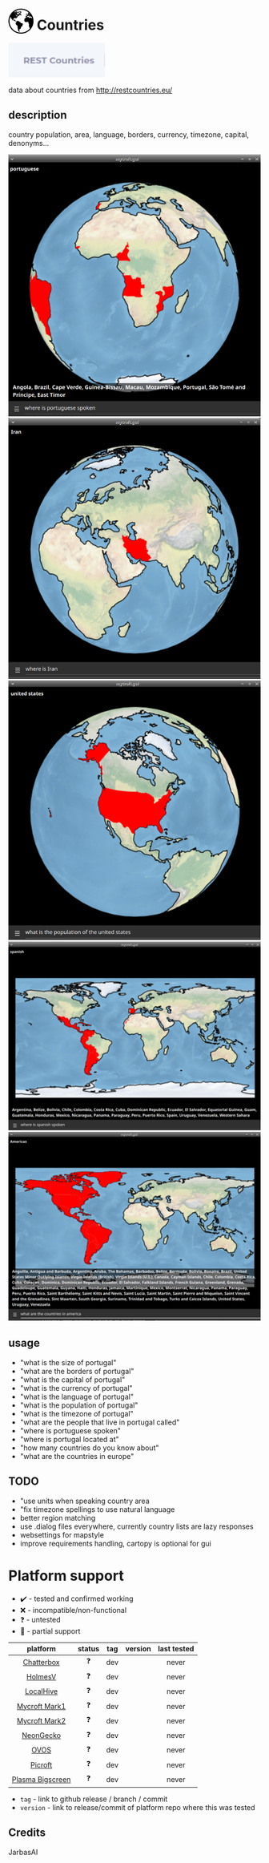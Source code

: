 # <img src='./icon.png' width='50' height='50' style='vertical-align:bottom'/> Countries

![](logo.png)

data about countries from http://restcountries.eu/

## description

country population, area, language, borders, currency, timezone, capital, denonyms...

![](gui.png)
![](gui2.png)
![](gui3.png)
![](gui4.png)
![](gui5.png)

## usage

* "what is the size of portugal"
* "what are the borders of portugal"
* "what is the capital of portugal"
* "what is the currency of portugal"
* "what is the language of portugal"
* "what is the population of portugal"
* "what is the timezone of portugal"
* "what are the people that live in portugal called"
* "where is portuguese spoken"
* "where is portugal located at"
* "how many countries do you know about"
* "what are the countries in europe"

## TODO

* "use units when speaking country area
* "fix timezone spellings to use natural language
* better region matching
* use .dialog files everywhere, currently country lists are lazy responses
* websettings for mapstyle
* improve requirements handling, cartopy is optional for gui

# Platform support

- :heavy_check_mark: - tested and confirmed working
- :x: - incompatible/non-functional
- :question: - untested
- :construction: - partial support

|     platform    |   status   |  tag  | version | last tested | 
|:---------------:|:----------:|:-----:|:-------:|:-----------:|
|    [Chatterbox](https://hellochatterbox.com)   | :question: |  dev  |         |    never    | 
|     [HolmesV](https://github.com/HelloChatterbox/HolmesV)     | :question: |  dev  |         |    never    | 
|    [LocalHive](https://github.com/JarbasHiveMind/LocalHive)    | :question: |  dev  |         |    never    |  
|  [Mycroft Mark1](https://github.com/MycroftAI/enclosure-mark1)    | :question: |  dev  |         |    never    | 
|  [Mycroft Mark2](https://github.com/MycroftAI/hardware-mycroft-mark-II)    | :question: |  dev  |         |    never    |  
|    [NeonGecko](https://neon.ai)      | :question: |  dev  |         |    never    |   
|       [OVOS](https://github.com/OpenVoiceOS)        | :question: |  dev  |         |    never    |    
|     [Picroft](https://github.com/MycroftAI/enclosure-picroft)       | :question: |  dev  |         |    never    |  
| [Plasma Bigscreen](https://plasma-bigscreen.org/)  | :question: |  dev  |         |    never    |  

- `tag` - link to github release / branch / commit
- `version` - link to release/commit of platform repo where this was tested


## Credits

JarbasAI
